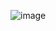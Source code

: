 ![image](https://github.com/critopadolf/godot_outline_shader/assets/77860196/4cc8e2af-8b83-4f5d-9432-e6d858c77a57)

